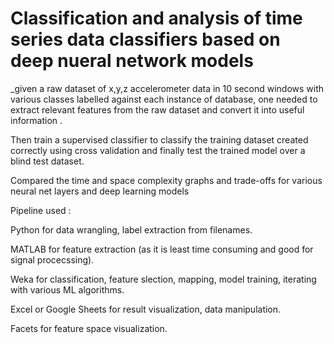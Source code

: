 # Classification and analysis of time series data classifiers based on deep nueral network models

_given a raw dataset of x,y,z accelerometer data in 10 second windows with various classes labelled against each instance of database,
one needed to extract relevant features from the raw dataset and convert it into useful information .

Then train a supervised classifier to classify the training dataset created correctly using cross validation and finally test the trained model over a blind test dataset.

Compared the time and space complexity graphs and trade-offs for various neural net layers and deep learning models 

Pipeline used :

Python for data wrangling, label extraction from filenames.

MATLAB for feature extraction (as it is least time consuming and good for signal procecssing).

Weka for classification, feature slection, mapping, model training, iterating with various ML algorithms.

Excel or Google Sheets for result visualization, data manipulation.

Facets for feature space visualization.
